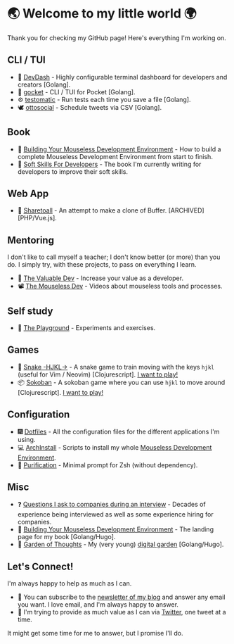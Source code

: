 # 🌏 Welcome to my little world 🌍

Thank you for checking my GitHub page! Here's everything I'm working on.

## CLI / TUI

* :bento: [DevDash](https://github.com/Phantas0s/devdash) - Highly configurable terminal dashboard for developers and creators [Golang].
* 💼 [gocket](https://github.com/Phantas0s/gocket) - CLI / TUI for Pocket [Golang].
* ⚙ [testomatic](https://github.com/Phantas0s/testomatic) - Run tests each time you save a file [Golang].
* 🕊 [ottosocial](https://github.com/Phantas0s/ottosocial) - Schedule tweets via CSV [Golang].

## Book

* 📙 [Building Your Mouseless Development Environment](https://themouseless.dev) - How to build a complete Mouseless Development Environment from start to finish.
* 📗 [Soft Skills For Developers](https://thesoftskills.dev) - The book I'm currently writing for developers to improve their soft skills.

## Web App

* 🤝 [Sharetoall](https://github.com/Phantas0s/sharetoall) - An attempt to make a clone of Buffer. [ARCHIVED] [PHP/Vue.js].

## Mentoring

I don't like to call myself a teacher; I don't know better (or more) than you do. I simply try, with these projects, to pass on everything I learn.

* 💎 [The Valuable Dev](https://thevaluable.dev/) - Increase your value as a developer.
* 📽 [The Mouseless Dev](https://www.youtube.com/channel/UCoJtk2M8bme9KXTe6F3K-Yg) - Videos about mouseless tools and processes.

## Self study

* 🎊 [The Playground](https://github.com/Phantas0s/playground) - Experiments and exercises.

## Games

* 🐍 [Snake -HJKL->](https://github.com/Phantas0s/snake.hjkl) - A snake game to train moving with the keys `hjkl` (useful for Vim / Neovim) [Clojurescript]. [I want to play!](https://matthieucneude.com/snake/)
* 📦 [Sokoban](https://github.com/Phantas0s/sokoban) - A sokoban game where you can use `hjkl` to move around [Clojurescript]. [I want to play!](https://matthieucneude.com/sokoban/)

## Configuration

* 🎆 [Dotfiles](https://github.com/Phantas0s/.dotfiles) - All the configuration files for the different applications I'm using.
* 💻 [ArchInstall](https://github.com/Phantas0s/ArchInstall) - Scripts to install my whole [Mouseless Development Environment](https://themouseless.dev/).
* 🔷 [Purification](https://github.com/Phantas0s/purification) - Minimal prompt for Zsh (without dependency).

## Misc

* ❓ [Questions I ask to companies during an interview](https://github.com/Phantas0s/questions-job-interview) - Decades of experience being interviewed as well as some experience hiring for companies.
* 🔨 [Building Your Mouseless Development Environment](https://github.com/Phantas0s/mouseless-dev) - The landing page for my book [Golang/Hugo].
* 🌱 [Garden of Thoughts](https://github.com/Phantas0s/garden) - My (very young) [digital garden](https://matthieucneude.com/garden/) [Golang/Hugo].

## Let's Connect!

I'm always happy to help as much as I can.

* 📨 You can subscribe to the [newsletter of my blog](https://thevaluable.dev/page/newsletter/) and answer any email you want. I love email, and I'm always happy to answer.
* 🦚 I'm trying to provide as much value as I can via [Twitter](https://twitter.com/Cneude_Matthieu), one tweet at a time.

It might get some time for me to answer, but I promise I'll do.
